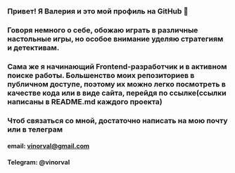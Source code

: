 ### Привет! Я Валерия и это мой профиль на GitHub 👋

### Говоря немного о себе, обожаю играть в различные настольные игры, но особое внимание уделяю стратегиям и детективам.

### Сама же я начинающий Frontend-разработчик и в активном поиске работы. Большенство моих репозиториев в публичном доступе, поэтому их можно легко посмотреть в качестве кода или в виде сайта, перейдя по ссылке(ссылки написаны в README.md каждого проекта)

### Чтоб связаться со мной, достаточно написать на мою почту или в телеграм
#### email: vinorval@gmail.com
#### Telegram: @vinorval

<!--
**Vinorval/vinorval** is a ✨ _special_ ✨ repository because its `README.md` (this file) appears on your GitHub profile.

Here are some ideas to get you started:

- 🔭 I’m currently working on ...
- 🌱 I’m currently learning ...
- 👯 I’m looking to collaborate on ...
- 🤔 I’m looking for help with ...
- 💬 Ask me about ...
- 📫 How to reach me: ...
- 😄 Pronouns: ...
- ⚡ Fun fact: ...
-->
